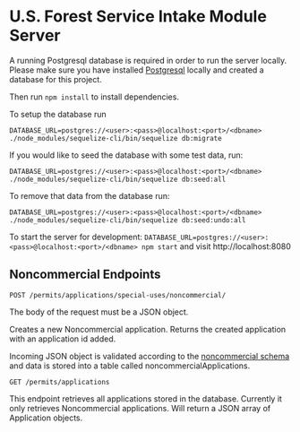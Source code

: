 # U.S. Forest Service Intake Module Server

A running Postgresql database is required in order to run the server locally.  Please make sure you have installed [Postgresql](https://www.postgresql.org/) locally and created a database for this project.

Then run `npm install` to install dependencies.

To setup the database run

`DATABASE_URL=postgres://<user>:<pass>@localhost:<port>/<dbname> ./node_modules/sequelize-cli/bin/sequelize db:migrate`

If you would like to seed the database with some test data, run:

`DATABASE_URL=postgres://<user>:<pass>@localhost:<port>/<dbname> ./node_modules/sequelize-cli/bin/sequelize db:seed:all`

To remove that data from the database run:

`DATABASE_URL=postgres://<user>:<pass>@localhost:<port>/<dbname> ./node_modules/sequelize-cli/bin/sequelize db:seed:undo:all`

To start the server for development: `DATABASE_URL=postgres://<user>:<pass>@localhost:<port>/<dbname> npm start` and visit http://localhost:8080

## Noncommercial Endpoints

```POST /permits/applications/special-uses/noncommercial/```

The body of the request must be a JSON object.

Creates a new Noncommercial application.  Returns the created application with an application id added.

Incoming JSON object is validated according to the [noncommercial schema](noncommercial-schema.es6) and data is stored into a table called noncommercialApplications.

```GET /permits/applications```

This endpoint retrieves all applications stored in the database.  Currently it only retrieves Noncommercial applications.  Will return a JSON array of Application objects.
